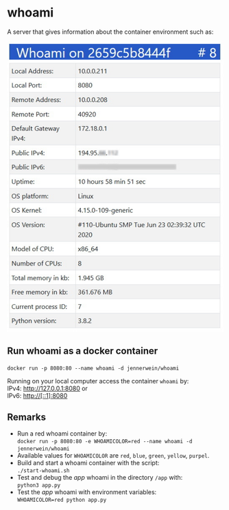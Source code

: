 # whoami

A server that gives information about the container environment such as:

![local address / local port / remote address / remote port / default gateway IPv4 / public IP / uptime / ... ](./images/whoami.jpg)

## Run whoami as a docker container

`docker run -p 8080:80 --name whoami -d jennerwein/whoami`

Running on your local computer access the container `whoami` by:  
IPv4: <http://127.0.0.1:8080>  or  
IPv6: <http://[::1]:8080>

## Remarks

* Run a red whoami container by:  
`docker run -p 8080:80 -e WHOAMICOLOR=red --name whoami -d jennerwein/whoami`
* Available values for `WHOAMICOLOR` are `red`, `blue`, `green`, `yellow`, `purpel`.
* Build and start a whoami container with the script:  
`./start-whoami.sh`
* Test and debug the *app* whoami in the directory `/app` with:  
 `python3 app.py`
* Test the *app* whoami with environment variables:  
`WHOAMICOLOR=red python app.py`
